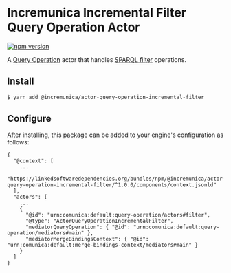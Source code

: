 # Incremunica Incremental Filter Query Operation Actor

[![npm version](https://badge.fury.io/js/@incremunica%2Factor-query-operation-incremental-filter.svg)](https://badge.fury.io/js/@incremunica%2Factor-query-operation-incremental-filter)

A [Query Operation](https://github.com/comunica/comunica/tree/master/packages/bus-query-operation) actor that handles [SPARQL filter](https://www.w3.org/TR/sparql11-query/#evaluation) operations.

## Install

```bash
$ yarn add @incremunica/actor-query-operation-incremental-filter
```

## Configure

After installing, this package can be added to your engine's configuration as follows:
```text
{
  "@context": [
    ...
    "https://linkedsoftwaredependencies.org/bundles/npm/@incremunica/actor-query-operation-incremental-filter/^1.0.0/components/context.jsonld"  
  ],
  "actors": [
    ...
    {
      "@id": "urn:comunica:default:query-operation/actors#filter",
      "@type": "ActorQueryOperationIncrementalFilter",
      "mediatorQueryOperation": { "@id": "urn:comunica:default:query-operation/mediators#main" },
      "mediatorMergeBindingsContext": { "@id": "urn:comunica:default:merge-bindings-context/mediators#main" }
    }
  ]
}
```

